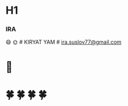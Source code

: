 # H1
### IRA ###
:smile:
:sun_with_face: # KIRYAT YAM #
ira.suslov77@gmail.com

# :sunflower: #
# :four_leaf_clover: :four_leaf_clover: :four_leaf_clover: :four_leaf_clover: #


